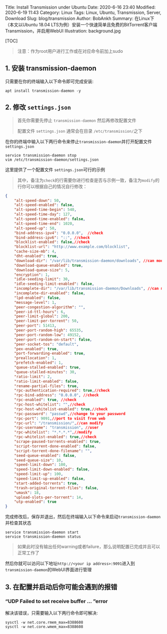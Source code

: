 Title: Install Transmission under Ubuntu
Date: 2020-6-16 23:40
Modified: 2020-6-19 11:43
Category: Linux
Tags: Linux, Ubuntu, Transmission, Server, Download
Slug: blog/transmission
Author: BobAnkh
Summary: 在Linux下（本文以Ubuntu 18.04 LTS为例）安装一个快速简单且免费的BitTorrent客户端Transmission，并启用WebUI
Illustration: background.jpg

[TOC]

> 注意：作为root用户进行工作或在对应命令前加上sudo

## 1. 安装 transmission-daemon

只需要在你的终端输入以下命令即可完成安装:

```shell
apt install transmission-daemon -y
```

## 2. 修改 `settings.json`

> 首先你需要先停止 `transmission-daemon` 然后再修改配置文件
>
> 配置文件 `settings.json` 通常会在目录 `/etc/transmission/`之下

在你的终端中输入以下两行命令来停止`transmission-daemon`并打开配置文件 `settings.json`

```shell
service transmission-daemon stop
vim /etc/transmission-daemon/settings.json
```

这里提供了一个配置文件 `settings.json`可行的示例

> 其中，备注为`check`的行需要你进行检查是否与示例一致，备注为`modify`的行你可以根据自己的情况自行修改：

```json
{
    "alt-speed-down": 50,
    "alt-speed-enabled": false,
    "alt-speed-time-begin": 540,
    "alt-speed-time-day": 127,
    "alt-speed-time-enabled": false,
    "alt-speed-time-end": 1020,
    "alt-speed-up": 50,
    "bind-address-ipv4": "0.0.0.0",  //check
    "bind-address-ipv6": "::", //check
    "blocklist-enabled": false,//check
    "blocklist-url": "http://www.example.com/blocklist",
    "cache-size-mb": 4,
    "dht-enabled": true,
    "download-dir": "/var/lib/transmission-daemon/downloads", //can modify to where you want to put your files
    "download-queue-enabled": true,
    "download-queue-size": 5,
    "encryption": 1,
    "idle-seeding-limit": 30,
    "idle-seeding-limit-enabled": false,
    "incomplete-dir": "/var/lib/transmission-daemon/Downloads", //can modify to where you want to put your files
    "incomplete-dir-enabled": false,
    "lpd-enabled": false,
    "message-level": 1,
    "peer-congestion-algorithm": "",
    "peer-id-ttl-hours": 6,
    "peer-limit-global": 200,
    "peer-limit-per-torrent": 50,
    "peer-port": 51413,
    "peer-port-random-high": 65535,
    "peer-port-random-low": 49152,
    "peer-port-random-on-start": false,
    "peer-socket-tos": "default",
    "pex-enabled": true,
    "port-forwarding-enabled": true,
    "preallocation": 1,
    "prefetch-enabled": 1,
    "queue-stalled-enabled": true,
    "queue-stalled-minutes": 30,
    "ratio-limit": 2,
    "ratio-limit-enabled": false,
    "rename-partial-files": true,
    "rpc-authentication-required": true,//check
    "rpc-bind-address": "0.0.0.0", //check
    "rpc-enabled": true, //check
    "rpc-host-whitelist": "",//check
    "rpc-host-whitelist-enabled": true,//check
    "rpc-password": "passwd",//change to your password
    "rpc-port": 9091,//port to visit from web
    "rpc-url": "/transmission/",//can modify
    "rpc-username": "transmission", //user
    "rpc-whitelist": "*.*.*.*",//modify
    "rpc-whitelist-enabled": true,//check
    "scrape-paused-torrents-enabled": true,
    "script-torrent-done-enabled": false,
    "script-torrent-done-filename": "",
    "seed-queue-enabled": false,
    "seed-queue-size": 10,
    "speed-limit-down": 100,
    "speed-limit-down-enabled": false,
    "speed-limit-up": 100,
    "speed-limit-up-enabled": false,
    "start-added-torrents": true,
    "trash-original-torrent-files": false,
    "umask": 18,
    "upload-slots-per-torrent": 14,
    "utp-enabled": true
}
```

完成修改后，保存并退出，然后在终端输入以下命令来启动`transmission-daemon`并检查其状态

```shell
service transmission-daemon start
service transmission-daemon status
```

> 如果此时没有输出任何warning或者failure，那么说明配置已完成并且可以正常工作了

然后你就可以访问以下地址`http://<your ip address>:9091`进入到`transmission-daemon`的WebUI界面进行管理

## 3. 在配置并启动后你可能会遇到的报错

### “UDP Failed to set receive buffer ... ”error

解决该错误，只需要输入以下两行命令即可解决:

```shell
sysctl -w net.core.rmem_max=8388608
sysctl -w net.core.wmem_max=8388608
```
